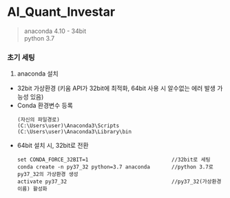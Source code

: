 # AI_Quant_Investar
> anaconda 4.10 - 34bit  
> python 3.7 


 ### 초기 세팅 
 1. anaconda 설치 
  - 32bit 가상환경 (키움 API가 32bit에 최적화, 64bit 사용 시 알수없는 에러 발생 가능성 있음)
  - Conda 환경변수 등록 
    ~~~
    (자신의 파일경로)
    (C:\Users\user)\Anaconda3\Scripts 
    (C:\Users\user)\Anaconda3\Library\bin
    ~~~
  - 64bit 설치 시, 32bit로 전환 
    ~~~
    set CONDA_FORCE_32BIT=1                           //32bit로 세팅
    conda create -n py37_32 python=3.7 anaconda       //python 3.7로 py37_32의 가상환경 생성
    activate py37_32                                  //py37_32(가상환경이름) 활성화 
    ~~~
    
